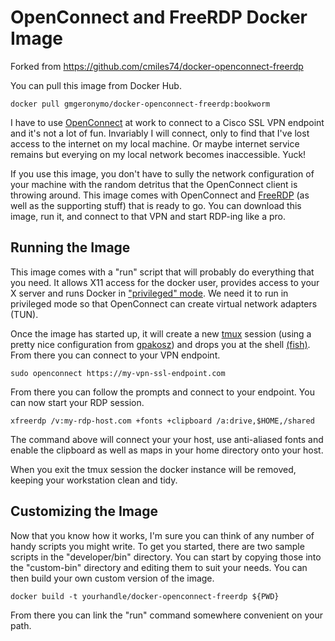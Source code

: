 OpenConnect and FreeRDP Docker Image
===================================================

Forked from https://github.com/cmiles74/docker-openconnect-freerdp

You can pull this image from Docker Hub.

    docker pull gmgeronymo/docker-openconnect-freerdp:bookworm
    
I have to use [OpenConnect][0] at work to connect to a Cisco SSL VPN endpoint
and it's not a lot of fun. Invariably I will connect, only to find that I've
lost access to the internet on my local machine. Or maybe internet service
remains but everying on my local network becomes inaccessible. Yuck!

If you use this image, you don't have to sully the network configuration of your
machine with the random detritus that the OpenConnect client is throwing around.
This image comes with OpenConnect and [FreeRDP][1] (as well as the supporting
stuff) that is ready to go. You can download this image, run it, and connect to
that VPN and start RDP-ing like a pro.

Running the Image
-------------------

This image comes with a "run" script that will probably do everything that you
need. It allows X11 access for the docker user, provides access to your X server
and runs Docker in ["privileged" mode][2]. We need it to run in privileged mode so
that OpenConnect can create virtual network adapters (TUN).

Once the image has started up, it will create a new [tmux][3] session (using a
pretty nice configuration from [gpakosz][4]) and drops you at the
shell [(fish)][5]. From there you can connect to your VPN endpoint.

    sudo openconnect https://my-vpn-ssl-endpoint.com
    
From there you can follow the prompts and connect to your endpoint. You can
now start your RDP session.

    xfreerdp /v:my-rdp-host.com +fonts +clipboard /a:drive,$HOME,/shared
    
The command above will connect your your host, use anti-aliased fonts and enable
the clipboard as well as maps in your home directory onto your host.

When you exit the tmux session the docker instance will be removed, keeping your
workstation clean and tidy.

Customizing the Image
------------------------

Now that you know how it works, I'm sure you can think of any number of handy
scripts you might write. To get you started, there are two sample scripts in the
"developer/bin" directory. You can start by copying those into the "custom-bin"
directory and editing them to suit your needs. You can then build your own
custom version of the image.

    docker build -t yourhandle/docker-openconnect-freerdp ${PWD}
  
From there you can link the "run" command somewhere convenient on your path.


[0]: http://www.infradead.org/openconnect/
[1]: http://www.freerdp.com/
[2]: https://docs.docker.com/engine/reference/run/#runtime-privilege-and-linux-capabilities
[3]: http://www.hamvocke.com/blog/a-quick-and-easy-guide-to-tmux/
[4]: https://github.com/gpakosz/.tmux
[5]: https://fishshell.com/docs/current/tutorial.html

